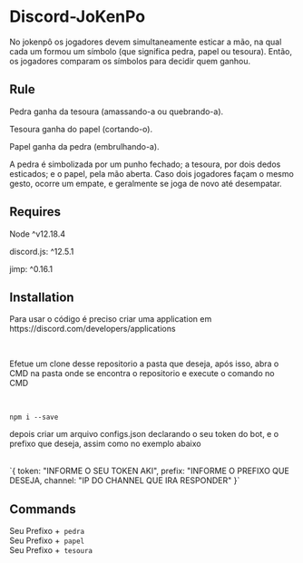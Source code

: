 # Discord-JoKenPo

<p>No jokenpô os jogadores devem simultaneamente esticar a mão, na qual cada um formou um símbolo (que significa pedra, papel ou tesoura). Então, os jogadores comparam os símbolos para decidir quem ganhou.</p>

## Rule

<p>Pedra ganha da tesoura (amassando-a ou quebrando-a).</p>
<p>Tesoura ganha do papel (cortando-o).</p>
<p>Papel ganha da pedra (embrulhando-a).</p>
<p>A pedra é simbolizada por um punho fechado; a tesoura, por dois dedos esticados; e o papel, pela mão aberta. Caso dois jogadores façam o mesmo gesto, ocorre um empate, e geralmente se joga de novo até desempatar.</p>

## Requires

<p>Node ^v12.18.4</p>
<p>discord.js: ^12.5.1</p>
<p>jimp: ^0.16.1</p>

## Installation

<p>Para usar o código é preciso criar uma application em https://discord.com/developers/applications</p><br />
<p>Efetue um clone desse repositorio a pasta que deseja, após isso, abra o CMD na pasta onde se encontra o repositorio e execute o comando no CMD</p><br />

`npm i --save`

<p>depois criar um arquivo configs.json declarando o seu token do bot, e o prefixo que deseja, assim como no exemplo abaixo</p><br />
`{
token: "INFORME O SEU TOKEN AKI",
prefix: "INFORME O PREFIXO QUE DESEJA,
channel: "IP DO CHANNEL QUE IRA RESPONDER"
}`

## Commands

Seu Prefixo +` pedra`<br />
Seu Prefixo +` papel`<br />
Seu Prefixo +` tesoura`<br />
